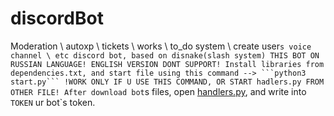 # discordBot
Moderation \ autoxp \ tickets \ works \ to_do system \ create user`s voice channel \ etc discord bot, based on disnake(slash system)
THIS BOT ON RUSSIAN LANGUAGE! ENGLISH VERSION DONT SUPPORT!
Install libraries from dependencies.txt, and start file using this command --> ```python3 start.py``` !WORK ONLY IF U USE THIS COMMAND, OR START hadlers.py FROM OTHER FILE!
After download bot`s files, open <a href="https://github.com/YaFlay/discordBot/blob/main/handlers.py">handlers.py</a>, and write into ```TOKEN``` ur bot`s token.
